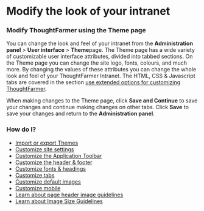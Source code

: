 # Modify the look of your intranet



### Modify ThoughtFarmer using the Theme page

You can change the look and feel of your intranet from the **Administration panel** &gt; **User interface** &gt; **Theme**page. The Theme page has a wide variety of customizable user interface attributes, divided into tabbed sections. On the Theme page you can change the site logo, fonts, colours, and much more. By changing the values of these attributes you can change the whole look and feel of your ThoughtFarmer Intranet. The HTML, CSS & Javascript tabs are covered in the section [use extended options for customizing ThoughtFarmer](../use-extended-options-for-customizing-thoughtfarmer/).  
  
When making changes to the Theme page, click **Save and Continue** to save your changes and continue making changes on other tabs. Click **Save** to save your changes and return to the **Administration panel**.

### How do I?

* [Import or export Themes](import-or-export-themes.md)
* [Customize site settings](customize-site-settings.md)
* [Customize the Application Toolbar](customize-the-application-toolbar.md)
* [Customize the header & footer](customize-the-header-and-footer.md)
* [Customize fonts & headings](customize-fonts-and-headings.md)
* [Customize tabs](customize-main-navigation.md)
* [Customize default images](customize-default-images.md)
* [Customize mobile](customize-mobile.md)
* [Learn about page header image guidelines](page-header-images/page-header-image-guidlines.md)
* [Learn about Image Size Guidelines](image-size-guidlines.md)


